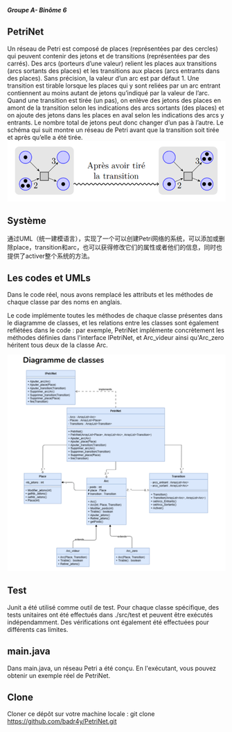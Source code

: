 ***Groupe A- Binôme 6***


## PetriNet
Un réseau de Petri est composé de places (représentées par des cercles) qui peuvent contenir des
jetons et de transitions (représentées par des carrés). Des arcs (porteurs d’une valeur) relient
les places aux transitions (arcs sortants des places) et les transitions aux places (arcs entrants
dans des places). Sans précision, la valeur d’un arc est par défaut 1.
Une transition est tirable lorsque les places qui y sont reliées par un arc entrant contiennent au
moins autant de jetons qu’indiqué par la valeur de l’arc. Quand une transition est tirée (un pas),
on enlève des jetons des places en amont de la transition selon les indications des arcs sortants
(des places) et on ajoute des jetons dans les places en aval selon les indications des arcs y entrants.
Le nombre total de jetons peut donc changer d’un pas à l’autre.
Le schéma qui suit montre un réseau de Petri avant que la transition soit tirée et après qu’elle a
été tirée.
![petri.png](petri.png)

## Système
通过UML（统一建模语言），实现了一个可以创建Petri网络的系统，可以添加或删除place，transition和arc，也可以获得修改它们的属性或者他们的信息，同时也提供了activer整个系统的方法。

## Les codes et UMLs
Dans le code réel, nous avons remplacé les attributs et les méthodes de chaque classe par des noms en anglais.

Le code implémente toutes les méthodes de chaque classe présentes dans le diagramme de classes, et les relations entre les classes sont également reflétées dans le code : par exemple, PetriNet implémente concrètement les méthodes définies dans l'interface IPetriNet, et Arc_videur ainsi qu'Arc_zero héritent tous deux de la classe Arc.

![class diagram.png](class%20diagram.png)


## Test
Junit a été utilisé comme outil de test. Pour chaque classe spécifique, des tests unitaires ont été effectués dans ./src/test et peuvent être exécutés indépendamment. Des vérifications ont également été effectuées pour différents cas limites.


## main.java
Dans main.java, un réseau Petri a été conçu. En l'exécutant, vous pouvez obtenir un exemple réel de PetriNet.

## Clone
Cloner ce dépôt sur votre machine locale :
git clone https://github.com/badr4y/PetriNet.git